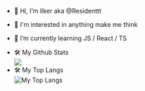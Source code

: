 - 👋 Hi, I’m Ilker aka @Residenttt
- 👀 I'm interested in anything make me think
- 🌱 I’m currently learning JS / React / TS


- <summary>🛠️ My Github Stats</summary>
  <img src="https://github-readme-stats.vercel.app/api?username=Residenttt&show_icons=true&theme=prussian">



- <summary>🛠️ My Top Langs</summary>
  <img  src="https://github-readme-stats.vercel.app/api/top-langs/?username=Residenttt&layout=compact&hide=html,css&&show_icons=true&theme=prussian" alt="My Top Langs" />

